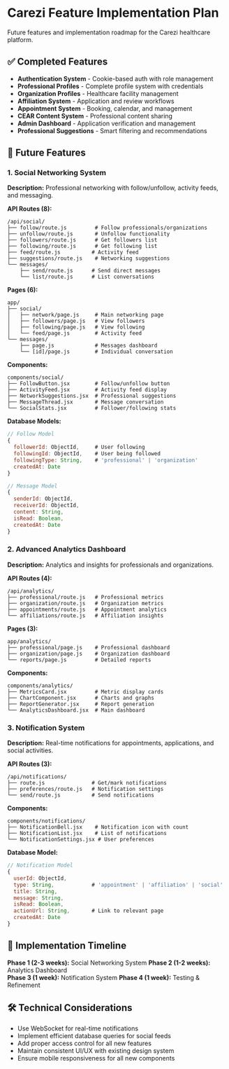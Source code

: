 # Carezi Feature Implementation Plan

Future features and implementation roadmap for the Carezi healthcare platform.

## ✅ Completed Features

- **Authentication System** - Cookie-based auth with role management
- **Professional Profiles** - Complete profile system with credentials
- **Organization Profiles** - Healthcare facility management
- **Affiliation System** - Application and review workflows
- **Appointment System** - Booking, calendar, and management
- **CEAR Content System** - Professional content sharing
- **Admin Dashboard** - Application verification and management
- **Professional Suggestions** - Smart filtering and recommendations

## 🔄 Future Features

### 1. Social Networking System

**Description:** Professional networking with follow/unfollow, activity feeds, and messaging.

**API Routes (8):**
```
/api/social/
├── follow/route.js         # Follow professionals/organizations
├── unfollow/route.js       # Unfollow functionality
├── followers/route.js      # Get followers list
├── following/route.js      # Get following list
├── feed/route.js          # Activity feed
├── suggestions/route.js    # Networking suggestions
└── messages/
    ├── send/route.js      # Send direct messages
    └── list/route.js      # List conversations
```

**Pages (6):**
```
app/
├── social/
│   ├── network/page.js     # Main networking page
│   ├── followers/page.js   # View followers
│   ├── following/page.js   # View following
│   └── feed/page.js        # Activity feed
└── messages/
    ├── page.js             # Messages dashboard
    └── [id]/page.js        # Individual conversation
```

**Components:**
```
components/social/
├── FollowButton.jsx        # Follow/unfollow button
├── ActivityFeed.jsx        # Activity feed display
├── NetworkSuggestions.jsx  # Professional suggestions
├── MessageThread.jsx       # Message conversation
└── SocialStats.jsx         # Follower/following stats
```

**Database Models:**
```javascript
// Follow Model
{
  followerId: ObjectId,     # User following
  followingId: ObjectId,    # User being followed
  followingType: String,    # 'professional' | 'organization'
  createdAt: Date
}

// Message Model
{
  senderId: ObjectId,
  receiverId: ObjectId,
  content: String,
  isRead: Boolean,
  createdAt: Date
}
```

### 2. Advanced Analytics Dashboard

**Description:** Analytics and insights for professionals and organizations.

**API Routes (4):**
```
/api/analytics/
├── professional/route.js   # Professional metrics
├── organization/route.js   # Organization metrics
├── appointments/route.js   # Appointment analytics
└── affiliations/route.js   # Affiliation insights
```

**Pages (3):**
```
app/analytics/
├── professional/page.js    # Professional dashboard
├── organization/page.js    # Organization dashboard
└── reports/page.js         # Detailed reports
```

**Components:**
```
components/analytics/
├── MetricsCard.jsx         # Metric display cards
├── ChartComponent.jsx      # Charts and graphs
├── ReportGenerator.jsx     # Report generation
└── AnalyticsDashboard.jsx  # Main dashboard
```

### 3. Notification System

**Description:** Real-time notifications for appointments, applications, and social activities.

**API Routes (3):**
```
/api/notifications/
├── route.js               # Get/mark notifications
├── preferences/route.js   # Notification settings
└── send/route.js          # Send notifications
```

**Components:**
```
components/notifications/
├── NotificationBell.jsx    # Notification icon with count
├── NotificationList.jsx    # List of notifications
└── NotificationSettings.jsx # User preferences
```

**Database Model:**
```javascript
// Notification Model
{
  userId: ObjectId,
  type: String,            # 'appointment' | 'affiliation' | 'social'
  title: String,
  message: String,
  isRead: Boolean,
  actionUrl: String,       # Link to relevant page
  createdAt: Date
}
```

## 📅 Implementation Timeline

**Phase 1 (2-3 weeks):** Social Networking System
**Phase 2 (1-2 weeks):** Analytics Dashboard  
**Phase 3 (1 week):** Notification System
**Phase 4 (1 week):** Testing & Refinement

## 🛠️ Technical Considerations

- Use WebSocket for real-time notifications
- Implement efficient database queries for social feeds
- Add proper access control for all new features
- Maintain consistent UI/UX with existing design system
- Ensure mobile responsiveness for all new components
